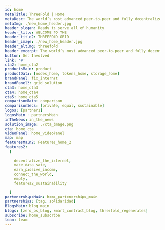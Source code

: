 ```yaml
---
id: home
metaTitle: ThreeFold | Home
metaDesc: The world’s most advanced peer-to-peer and fully decentralized Internet infrastructure, now ready to host the world’s data and workloads.
metaImg: ./new_home_header.jpg
header_slogan: Ready to serve all of humanity
header_title: WELCOME TO THE 
header_title2: THREEFOLD GRID
header_image: ./new_home_header.jpg
header_altImg: threefold
header_excerpt: The world’s most advanced peer-to-peer and fully decentralized Internet infrastructure, now ready to host the world’s data and workloads.
button: Get Involved
link: '#'
cta2: home_cta2
productsMain: product
productData: [nodes_home, tokens_home, storage_home]
brandPanel: fix_internet
brandPanel2: grid_solution
cta3: home_cta3
cta4: home_cta4
cta5: home_cta5
comparisonMain: comparison
comparisonSecs: [private, equal, sustainable]
logos: [partner1]
logosMain : partnersMain
inTheNews: in_the_news
solution_image: ./cta_image.png
cta: home_cta
videoPanel: home_videoPanel
map: map
featuresMain2: Features_home_2
features2:
  [

    decentralize_the_internet,
    make_data_safe,
    earn_passive_income,
    connect_the_world,
    empty,
    features2_sustainability

  ]
partenershipsMain: home_partenerships_main
partnerships: [tag, solidaridad]
BlogsMain: blog_main
blogs: [zero_os_blog, smart_contract_blog, threefold_regenerates]
subscribe: home_subscribe
team: team
---
```


<!-- header: home_header
solution_image: ./home_header.png -->
<!--  -->

<!-- solution_image3: ./carbon_neutral.png
header: carbon_neutral -->

<!-- logos: logo1
logosMain : logo_home -->
